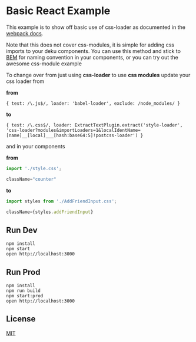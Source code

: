 Basic React Example
=====================

This example is to show off basic use of css-loader as documented in the [webpack docs](https://christianalfoni.github.io/react-webpack-cookbook/Loading-CSS.html).

Note that this does not cover css-modules, it is simple for adding css imports to your deku components. You can use this method and stick to [BEM](https://css-tricks.com/bem-101/) for naming convention in your components, or you can try out the awesome css-module example

To change over from just using **css-loader** to use **css modules** update your css loader from 

**from**

`{ test: /\.js$/, loader: 'babel-loader', exclude: /node_modules/ }`

**to**

`{ test: /\.css$/, loader: ExtractTextPlugin.extract('style-loader', 'css-loader?modules&importLoaders=1&localIdentName=[name]__[local]___[hash:base64:5]!postcss-loader') }`

and in your components

**from**

```js
import './style.css';

className="counter"
```

**to**

```js
import styles from './AddFriendInput.css';

className={styles.addFriendInput}
```

## Run Dev

```
npm install
npm start
open http://localhost:3000
```

## Run Prod

```
npm install
npm run build
npm start:prod
open http://localhost:3000
```

## License

[MIT](http://isekivacenz.mit-license.org/)
